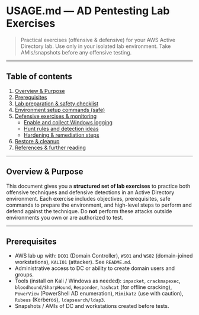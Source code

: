 # USAGE.md — AD Pentesting Lab Exercises

> Practical exercises (offensive & defensive) for your AWS Active Directory lab.
> Use only in your isolated lab environment. Take AMIs/snapshots before any offensive testing.

---

## Table of contents
1. [Overview & Purpose](#overview--purpose)
2. [Prerequisites](#prerequisites)
3. [Lab preparation & safety checklist](#lab-preparation--safety-checklist)
4. [Environment setup commands (safe)](#environment-setup-commands-safe)
5. [Defensive exercises & monitoring](#defensive-exercises--monitoring)
   - [Enable and collect Windows logging](#enable-and-collect-windows-logging)
   - [Hunt rules and detection ideas](#hunt-rules-and-detection-ideas)
   - [Hardening & remediation steps](#hardening--remediation-steps)
7. [Restore & cleanup](#restore--cleanup)
8. [References & further reading](#references--further-reading)

---

## Overview & Purpose
This document gives you a **structured set of lab exercises** to practice both offensive techniques and defensive detections in an Active Directory environment. Each exercise includes objectives, prerequisites, safe commands to prepare the environment, and high-level steps to perform and defend against the technique. Do **not** perform these attacks outside environments you own or are authorized to test.

---

## Prerequisites
- AWS lab up with: `DC01` (Domain Controller), `WS01` and `WS02` (domain-joined workstations), `KALI01` (attacker). See `README.md`.
- Administrative access to DC or ability to create domain users and groups.
- Tools (install on Kali / Windows as needed): `impacket`, `crackmapexec`, `bloodhound/SharpHound`, `Responder`, `hashcat` (for offline cracking), `PowerView` (PowerShell AD enumeration), `Mimikatz` (use with caution), `Rubeus` (Kerberos), `ldapsearch/ldap3`.
- Snapshots / AMIs of DC and workstations created before tests.